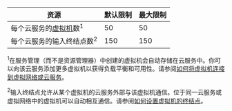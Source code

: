 资源|默认限制|最大限制
---|---|---
每个云服务的[虚拟机](/documentation/articles/virtual-machines-about)数<sup>1</sup>|50|50
每个云服务的输入终结点数<sup>2</sup>|150|150

<sup>1</sup>在服务管理（而不是资源管理器）中创建的虚拟机会自动存储在云服务中。你可以向该云服务添加更多虚拟机以获得负载平衡和可用性。请参阅[如何将虚拟机连接到虚拟网络或云服务](../articles/virtual-machines/cloud-services-connect-virtual-machine.md)。

<sup>2</sup>输入终结点允许从某个虚拟机的云服务外部与该虚拟机通信。位于同一云服务或虚拟网络中的虚拟机可以自动相互通信。请参阅[如何设置虚拟机的终结点](../articles/virtual-machines/virtual-machines-set-up-endpoints.md)。

<!---HONumber=Mooncake_1207_2015-->